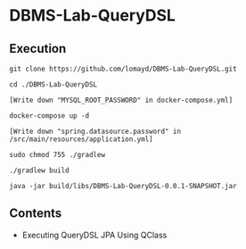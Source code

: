 # DBMS-Lab-QueryDSL

## Execution
```
git clone https://github.com/lomayd/DBMS-Lab-QueryDSL.git

cd ./DBMS-Lab-QueryDSL

[Write down "MYSQL_ROOT_PASSWORD" in docker-compose.yml]

docker-compose up -d

[Write down "spring.datasource.password" in /src/main/resources/application.yml]

sudo chmod 755 ./gradlew

./gradlew build

java -jar build/libs/DBMS-Lab-QueryDSL-0.0.1-SNAPSHOT.jar 
```

## Contents
- Executing QueryDSL JPA Using QClass
